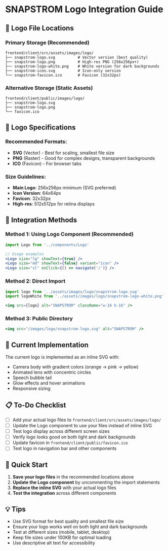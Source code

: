 # SNAPSTROM Logo Integration Guide

## 📁 Logo File Locations

### Primary Storage (Recommended)
```
frontend/client/src/assets/images/logo/
├── snapstrom-logo.svg          # Vector version (best quality)
├── snapstrom-logo.png          # High-res PNG (256x256px+)
├── snapstrom-logo-white.png    # White version for dark backgrounds
├── snapstrom-icon.svg          # Icon-only version
└── snapstrom-favicon.ico       # Favicon (32x32px)
```

### Alternative Storage (Static Assets)
```
frontend/client/public/images/logo/
├── snapstrom-logo.svg
├── snapstrom-logo.png
└── favicon.ico
```

## 🎯 Logo Specifications

### Recommended Formats:
- **SVG** (Vector) - Best for scaling, smallest file size
- **PNG** (Raster) - Good for complex designs, transparent backgrounds
- **ICO** (Favicon) - For browser tabs

### Size Guidelines:
- **Main Logo**: 256x256px minimum (SVG preferred)
- **Icon Version**: 64x64px
- **Favicon**: 32x32px
- **High-res**: 512x512px for retina displays

## 🔧 Integration Methods

### Method 1: Using Logo Component (Recommended)
```jsx
import Logo from '../components/Logo'

// Usage examples
<Logo size="lg" showText={true} />
<Logo size="md" showText={false} variant="icon" />
<Logo size="xl" onClick={() => navigate('/')} />
```

### Method 2: Direct Import
```jsx
import logo from '../assets/images/logo/snapstrom-logo.svg'
import logoWhite from '../assets/images/logo/snapstrom-logo-white.png'

<img src={logo} alt="SNAPSTROM" className="w-16 h-16" />
```

### Method 3: Public Directory
```jsx
<img src="/images/logo/snapstrom-logo.svg" alt="SNAPSTROM" />
```

## 🎨 Current Implementation

The current logo is implemented as an inline SVG with:
- Camera body with gradient colors (orange → pink → yellow)
- Animated lens with concentric circles
- Speech bubble tail
- Glow effects and hover animations
- Responsive sizing

## 📋 To-Do Checklist

- [ ] Add your actual logo files to `frontend/client/src/assets/images/logo/`
- [ ] Update the Logo component to use your files instead of inline SVG
- [ ] Test logo display across different screen sizes
- [ ] Verify logo looks good on both light and dark backgrounds
- [ ] Update favicon in `frontend/client/public/favicon.ico`
- [ ] Test logo in navigation bar and other components

## 🚀 Quick Start

1. **Save your logo files** in the recommended locations above
2. **Update the Logo component** by uncommenting the import statements
3. **Replace the inline SVG** with your actual logo files
4. **Test the integration** across different components

## 💡 Tips

- Use SVG format for best quality and smallest file size
- Ensure your logo works well on both light and dark backgrounds
- Test at different sizes (mobile, tablet, desktop)
- Keep file sizes under 100KB for optimal loading
- Use descriptive alt text for accessibility
